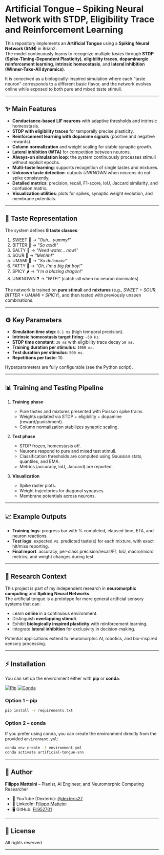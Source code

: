# Artificial Tongue – Spiking Neural Network with STDP, Eligibility Trace and Reinforcement Learning

This repository implements an **Artificial Tongue** using a **Spiking Neural Network (SNN)** in Brian2.  
The model continuously learns to recognize multiple *tastes* through **STDP (Spike-Timing-Dependent Plasticity)**, **eligibility traces**, **dopaminergic reinforcement learning**, **intrinsic homeostasis**, and **lateral inhibition (Winner-Take-All dynamics)**.  

It is conceived as a biologically-inspired simulation where each "taste neuron" corresponds to a different basic flavor, and the network evolves online while exposed to both pure and mixed taste stimuli.

---

## ✨ Main Features

- **Conductance-based LIF neurons** with adaptive thresholds and intrinsic homeostasis.  
- **STDP with eligibility traces** for temporally precise plasticity.  
- **Reinforcement learning with dopamine signals** (positive and negative rewards).  
- **Column normalization** and weight scaling for stable synaptic growth.  
- **Lateral inhibition (WTA)** for competition between neurons.  
- **Always-on simulation loop**: the system continuously processes stimuli without explicit epochs.  
- **Multi-taste learning**: supports recognition of single tastes and mixtures.  
- **Unknown taste detection**: outputs *UNKNOWN* when neurons do not spike consistently.  
- **Detailed metrics**: precision, recall, F1-score, IoU, Jaccard similarity, and confusion matrix.  
- **Visualization utilities**: plots for spikes, synaptic weight evolution, and membrane potentials.

---

## 🧪 Taste Representation

The system defines **8 taste classes**:

1. SWEET 🍬 → *"Ouh... yummy!"*  
2. BITTER 🍵 → *"So acid!"*  
3. SALTY 🧂 → *"Need water... now!"*  
4. SOUR 🍋 → *"Mehhh!"*  
5. UMAMI 🍄 → *"So delicious!"*  
6. FATTY 🍔 → *"Oh, I'm a big fat boy!"*  
7. SPICY 🌶️ → *"I'm a blazing dragon!"*  
8. UNKNOWN ❓ → *"WTF!"* (catch-all when no neuron dominates)

The network is trained on **pure stimuli** and **mixtures** (e.g., *SWEET + SOUR*, *BITTER + UMAMI + SPICY*), and then tested with previously unseen combinations.

---

## ⚙️ Key Parameters

- **Simulation time step**: `0.1 ms` (high temporal precision).  
- **Intrinsic homeostasis target firing**: `~50 Hz`.  
- **STDP time constant**: `30 ms` with eligibility trace decay `50 ms`.  
- **Training duration per stimulus**: `1000 ms`.  
- **Test duration per stimulus**: `500 ms`.  
- **Repetitions per taste**: 10.  

Hyperparameters are fully configurable (see the Python script).

---

## 📊 Training and Testing Pipeline

1. **Training phase**  
   - Pure tastes and mixtures presented with Poisson spike trains.  
   - Weights updated via STDP + eligibility + dopamine (reward/punishment).  
   - Column normalization stabilizes synaptic scaling.  

2. **Test phase**  
   - STDP frozen, homeostasis off.  
   - Neurons respond to pure and mixed test stimuli.  
   - Classification thresholds are computed using Gaussian stats, quantiles, and EMA.  
   - Metrics (accuracy, IoU, Jaccard) are reported.  

3. **Visualization**  
   - Spike raster plots.  
   - Weight trajectories for diagonal synapses.  
   - Membrane potentials across neurons.  

---

## 📈 Example Outputs

- **Training logs**: progress bar with % completed, elapsed time, ETA, and neuron reactions.  
- **Test logs**: expected vs. predicted taste(s) for each mixture, with exact hit/miss reporting.  
- **Final report**: accuracy, per-class precision/recall/F1, IoU, macro/micro metrics, and weight changes during test.  

---

## 🔬 Research Context

This project is part of my independent research in **neuromorphic computing** and **Spiking Neural Networks**.  
The artificial tongue is a prototype for more general artificial sensory systems that can:  

- Learn **online** in a continuous environment.  
- Distinguish **overlapping stimuli**.  
- Exhibit **biologically inspired plasticity** with reinforcement learning.  
- Integrate **lateral inhibition** for exclusivity in decision-making.  

Potential applications extend to neuromorphic AI, robotics, and bio-inspired sensory processing.

---

## ⚡ Installation

You can set up the environment either with **pip** or **conda**:

[![Pip](https://img.shields.io/badge/install%20with-pip-blue?logo=python)](https://pip.pypa.io/)
[![Conda](https://img.shields.io/badge/install%20with-conda-green?logo=anaconda)](https://docs.conda.io/)

### Option 1 – pip
```bash
pip install -r requirements.txt
```

### Option 2 – conda
If you prefer using conda, you can create the environment directly from the provided `environment.yml`:

```bash
conda env create -f environment.yml
conda activate artificial-tongue-snn
```

---

## 👤 Author

**Filippo Matteini** – Pianist, AI Engineer, and Neuromorphic Computing Researcher  

- 🎹 YouTube (Dexteris): [@dexteris27](https://www.youtube.com/@dexteris27)  
- 💼 LinkedIn: [Filippo Matteini](https://www.linkedin.com/in/filippo-matteini-29554a355)  
- 🖥️ GitHub: [Fil952701](https://github.com/Fil952701)  

---

## 📜 License

All rights reserved

---
